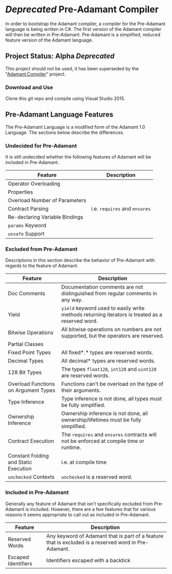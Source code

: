 # *Deprecated* Pre-Adamant Compiler

In order to bootstrap the Adamant compiler, a compiler for the Pre-Adamant language is being written in C#.  The first version of the Adamant compiler will then be written in Pre-Adamant.  Pre-Adamant is a simplified, reduced feature version of the Adamant language.

## Project Status: Alpha *Deprecated*
This project should not be used, it has been superseded by the "[Adamant.Compiler](https://github.com/adamant/Adamant.Compiler)" project.

### Download and Use
Clone this git repo and compile using Visual Studio 2015.

## Pre-Adamant Language Features

The Pre-Adamant Language is a modified form of the Adamant 1.0 Language.  The sections below describe the differences.

### Undecided for Pre-Adamant

It is still undecided whether the following features of Adamant will be included in Pre-Adamant.

Feature      | Description
-------------|------------
Operator Overloading |
Properties |
Overload Number of Parameters |
Contract Parsing | i.e. `requires` and `ensures`
Re-declaring Variable Bindings |
`params` Keyword |
`unsafe` Support |

### Excluded from Pre-Adamant

Descriptions in this section describe the behavior of Pre-Adamant with regards to the feature of Adamant.

Feature      | Description
-------------|------------
Doc Comments | Documentation comments are not distinguished from regular comments in any way.
Yield | `yield` keyword used to easily write methods returning iterators is treated as a reserved word.
Bitwise Operations | All bitwise operations on numbers are not supported, but the operators are reserved.
Partial Classes |
Fixed Point Types | All fixed*.* types are reserved words.
Decimal Types | All decimal* types are reserved words.
128 Bit Types | The types `float128`, `int128` and `uint128` are reserved words.
Overload Functions on Argument Types | Functions can't be overload on the type of their arguments.
Type Inference | Type inference is not done, all types must be fully simplified.
Ownership Inference | Ownership inference is not done, all ownership/lifetimes must be fully simplified.
Contract Execution | The `requires` and `ensures` contracts will not be enforced at compile time or runtime.
Constant Folding and Static Execution | i.e. at compile time
`unchecked` Contexts | `unchecked` is a reserved word.

### Included in Pre-Adamant

Generally any feature of Adamant that isn't specifically excluded from Pre-Adamant is included.  However, there are a few features that for various reasons it seems appropriate to call out as included in Pre-Adamant.

Feature      | Description
-------------|------------
Reserved Words | Any keyword of Adamant that is part of a feature that is excluded is a reserved word in Pre-Adamant.
Escaped Identifiers | Identifiers escaped with a backtick